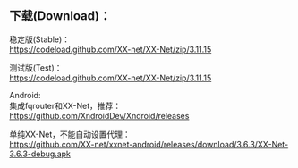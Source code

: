 
## 下载(Download)：
稳定版(Stable)：  
https://codeload.github.com/XX-net/XX-Net/zip/3.11.15


测试版(Test)：  
https://codeload.github.com/XX-net/XX-Net/zip/3.11.15


Android:  
集成fqrouter和XX-Net，推荐：  
https://github.com/XndroidDev/Xndroid/releases

单纯XX-Net，不能自动设置代理：    
https://github.com/XX-net/xxnet-android/releases/download/3.6.3/XX-Net-3.6.3-debug.apk
